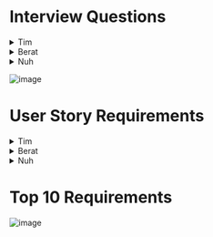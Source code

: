 # Interview Questions

<details>
<summary>Tim</summary>
1. Can RT5000 work with other appliances? Like a rice cooker.<br><br>
2. How does RT5000 handle intense heat when cooking?<br><br>
3. How does RT5000 handle food safety? How will RT5000 determine when something is fully cooked? Will it wash its hands?<br><br>
4. Will RT5000 allow for different ingredients when asked? Different beans/rice request.<br><br>
5. How will RT5000 update when more/better recipes are added?<br><br>
6. How will RT5000 handle large amounts of cooking for a party?<br><br>
7. Will RT5000 be able to open cans? Lot of chili ingredients are canned.<br><br>
8. Will RT5000 be able to detect common mistakes in the parameters? Like conflicts or non aplicable steps.<br><br>
9. How difficult will the app be to learn and apply to RT5000?<br><br>
10. How will RT5000 detect what are the correct ingredients?<br><br>

</details>

<details>
<summary>Berat</summary>
1-How will you ensure complex task that the RT5000 could robot handle to make chicken soup?<br><br>
2-How you would manage when multiple tasks are running on the RT5000?<br><br>
3-How would you gather and analyze user feedback to continuously improve and expand the library of pre-installed tasks?<br><br>
4-How will you update RT-5000’s software to add new task or recipe?<br><br>
5-How do you plan to handle potential errors when  pre-installed tasks are scheduled to run concurrently?<br><br>
6-How would you prioritize chicken soup recipe?<br><br>
7-How you would allow users customize pre-installed tasks to their specific preferences and needs?<br><br>
8-How would you ensure that the pre-installed tasks can scale chicken soup recipe?<br><br>
9-How would you ensure when robot will need to maintenance?<br><br>
10-How would you optimize resource usage, such as battery life and memory, when developing tasks for the robot?<br><br>
</details>

<details>
<summary>Nuh</summary>
1.Ingredient Substitutions Can users request substitutions due to dietary restrictions or personal preferences? How should the robot handle such requests? <br><br>
2. Bread Variety: Is there a preference for the type of bread used in the Tuna Fish Sandwich? <br><br>
3. Temperature Control: Should the robot consider temperature control, like refrigerating or warming up certain ingredients. <br><br>
4. User Guidance: How will the RT5000 app guide users through customizing their Tuna Fish Sandwich? Should it provide visual prompts or audio prompts to the users? <br><br>
5. Allergen Cross-Contamination: How should the robot avoid cross-contamination between ingredients to accommodate users with allergies? <br><br>
6. Taste Testing: Is there a requirement for the robot to perform taste tests or checks to ensure the final product is ready to eat? <br><br>
7. Storage and Leftovers: What should the robot do with leftover ingredients or prepared sandwiches that weren't eaten? <br><br>
8. Emergency Shut-off: How can users stop the robot's operation if they need to intervene or adjust during the Tuna Fish Sandwich preparation? <br><br>
9. Recipe Updates: If the Tuna Fish Sandwich recipe is edited or altered in the future, how will the robot and its app be revised to reflect these changes and guarantee consistency? <br><br>
10. remake of order: if the Tuna Fish Sandwich is not to the liking of the customer, how will the robot and its app revise or handle such requests. <br><br>
</details>

![image](https://github.com/Tim-Saeteurn/Designing-a-Robot-App/assets/142946156/d5fb808d-9b8e-4a37-8f5b-a285a63251a2)


# User Story Requirements

<details>
<summary>Tim</summary>
1. As a busy user, I want RT5000 to cook meals quickly or ahead of time so that I don't have to wait long for my food.<br><br>
Functional Requirement <br>
Add a planning feature to the app.<br>
Add a estimated time feature to the app.<br><br>
Non-Functional Requirement<br>
RT5000 should be efficient when cooking<br><br>
2. As a avid chili lover, I want RT5000 to be able to allow for substitutions so I can have a variety of chilis. <br><br>
Functional Requirement<br>
Create option for substitutions for recipes in app.<br><br>
Non-Functional Requirement<br>
Have many ingredients listed in app that can be changed to allow for substitutions.<br><br>
3. As a User, I want to be able to choose the portion size of my meal so  I don't cook to much food and let it go to waste.<br><br>
Functional Requirement<br>
Allow users to set portion size when setting parameters for making a meal.<br><br>
Non-Functional Requirement<br>
The app should be clear on how much food is being made.<br><br>
4. As a Parent, I want to know that the robot has safety measure so that I know my family won't be harmed.<br><br>
Functional Requirement<br>
Have RT5000 or the app explain safety measures.<br>
Make the robot give audible warnings and alerts when there is a problem.<br><br>
Non-Functional Requirement<br>
Have RT5000 and the app show multiple safety measures to informs users on safety.<br><br>
6. As someone who is allergic to certain foods, I want to be able to set restrictions on certain ingredients so I don't have an allergic reaction<br><br>
Functional Requirement<br>
Create a blacklist or restriction filter for ingredients.<br><br>
Non-Functional Requirement<br>
Have some sort of list so users can see what they have filtered out.<br><br>
7. As a User, I want to be able to try new recipes so that I don't get bored of eating the same meals.<br><br>
Functional Requirement<br>
Have app update with new recipes.<br>
Allow users to add their own recipes.<br><br>
Non-Functional Requirement<br>
The app should be able to suggest new recipes when looking for something to make<br><br>
8. As a Host, I want to know what amount of ingredients I would need for a large amount of people so that I can plan out what groceries to get.<br><br>
Functional Requirement<br>
Have the app show how much food is needed to make one or multiple meals.<br><br>
Non-Functional Requirement<br>
The robot should be able to answer what amount of ingredients is needed when asked.<br><br>
9. As a disabled user, I want to be able to verbally tell the robot what I want it to do so that the features are accessable to me.<br><br>
Functional Requirement<br>
Have RT5000 and the app work with verbal commands.<br><br>
Non-Functional Requirement<br>
Increase the amount of accessibility features for RT5000 and the app<br><br>
10. As a Family of Users, we want to be able to have seperate profiles so that we can set our own preferences and restrictions.<br><br>
Functional Requirement<br>
Create feature for users to create profiles<br><br>
Non-Functional Requirement<br>
Have selecting user profiles appear on start<br>

</details>

<details>
<summary>Berat</summary>

</details>

<details>
<summary>Nuh</summary>
1. As a customer using the RT5000 robot, I want to be able to request ingredient substitutions for my Tuna Fish Sandwich due to dietary restrictions or personal preferences, So that I can enjoy a customized sandwich that aligns with my specific needs.<br><br>
Non Functional/Functional Requirement<br>
The RT5000's app should include an "Ingredient Substitution" part available through the touchscreen interface.<br>
The app should process substitution requests in real-time and display the edited recipe.<br><br>

</details>

# Top 10 Requirements



![image](https://github.com/Tim-Saeteurn/Designing-a-Robot-App/assets/142946156/8555202b-3338-4662-969e-9b7ffb28c2d1)
